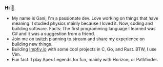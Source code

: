 ### Hi 👋

- My name is Gani, I'm a passionate dev. Love working on things that have meaning. I studied physics mainly because I loved it.
  Now, coding and building software. Facts: The first programming language I learned was C# and it was a suggestion from a friend.
- Join me on [twitch](https://www.twitch.tv/ganiatp) planning to stream and share my experience on building new things.
- Building [Impfiy.io]() with some cool projects in C, Go, and Rust. BTW, I use Vim.
- Fun fact: I play Apex Legends for fun, mainly with Horizon, or Pathfinder.
